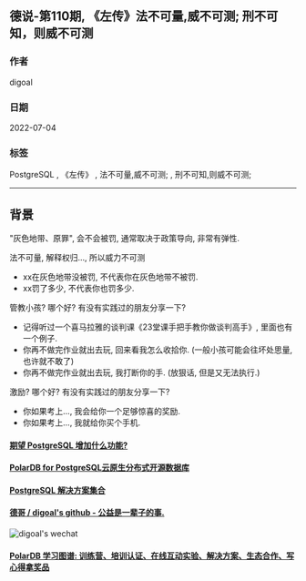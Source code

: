 ## 德说-第110期, 《左传》法不可量,威不可测; 刑不可知，则威不可测   
                      
### 作者                      
digoal                      
                      
### 日期                      
2022-07-04                      
                      
### 标签                      
PostgreSQL , 《左传》 , 法不可量,威不可测; , 刑不可知,则威不可测;                        
                      
----                      
                      
## 背景        
"灰色地带、原罪", 会不会被罚, 通常取决于政策导向, 非常有弹性.    
     
法不可量, 解释权归..., 所以威力不可测  
- xx在灰色地带没被罚, 不代表你在灰色地带不被罚.   
- xx罚了多少, 不代表你也罚多少.   
  
  
管教小孩? 哪个好? 有没有实践过的朋友分享一下?   
- 记得听过一个喜马拉雅的谈判课《23堂课手把手教你做谈判高手》, 里面也有一个例子.    
- 你再不做完作业就出去玩, 回来看我怎么收拾你. (一般小孩可能会往坏处思量, 也许就不敢了)  
- 你再不做完作业就出去玩, 我打断你的手. (放狠话, 但是又无法执行.)  
  
激励? 哪个好? 有没有实践过的朋友分享一下?   
- 你如果考上..., 我会给你一个足够惊喜的奖励.   
- 你如果考上..., 我就给你买个手机.   
    
    
  
#### [期望 PostgreSQL 增加什么功能?](https://github.com/digoal/blog/issues/76 "269ac3d1c492e938c0191101c7238216")
  
  
#### [PolarDB for PostgreSQL云原生分布式开源数据库](https://github.com/ApsaraDB/PolarDB-for-PostgreSQL "57258f76c37864c6e6d23383d05714ea")
  
  
#### [PostgreSQL 解决方案集合](https://yq.aliyun.com/topic/118 "40cff096e9ed7122c512b35d8561d9c8")
  
  
#### [德哥 / digoal's github - 公益是一辈子的事.](https://github.com/digoal/blog/blob/master/README.md "22709685feb7cab07d30f30387f0a9ae")
  
  
![digoal's wechat](../pic/digoal_weixin.jpg "f7ad92eeba24523fd47a6e1a0e691b59")
  
  
#### [PolarDB 学习图谱: 训练营、培训认证、在线互动实验、解决方案、生态合作、写心得拿奖品](https://www.aliyun.com/database/openpolardb/activity "8642f60e04ed0c814bf9cb9677976bd4")
  
